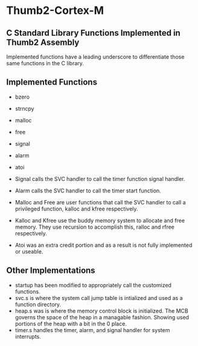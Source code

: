 # Thumb2-Cortex-M

## C Standard Library Functions Implemented in Thumb2 Assembly
   Implemented functions have a leading underscore to differentiate those same functions in the C library.
   
## Implemented Functions
   - bzero
   - strncpy
   - malloc
   - free
   - signal
   - alarm
   - atoi
   
   - Signal calls the SVC handler to call the timer function signal handler.
   - Alarm calls the SVC handler to call the timer start function.
   - Malloc and Free are user functions that call the SVC handler to call a privileged function, kalloc and kfree respectively.
   - Kalloc and Kfree use the buddy memory system to allocate and free memory. They use recursion to accomplish this, ralloc and rfree respectively.
   - Atoi was an extra credit portion and as a result is not fully implemented or useable.
   
## Other Implementations
   - startup has been modified to appropriately call the customized functions.
   - svc.s is where the system call jump table is intialized and used as a function directory.
   - heap.s was is where the memory control block is initialized. The MCB governs the space of the heap in a managable fashion. Showing used portions of the heap with a bit in the 0 place.
   - timer.s handles the timer, alarm, and signal handler for system interrupts.
